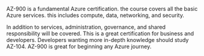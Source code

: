 AZ-900 is a fundamental Azure certification. the course covers all the basic Azure services. this includes compute, data, networking, and security.

In addition to services, administration, governance, and shared responsibility will be covered. This is a great certification for business and developers. Developers wanting more in-depth knowledge should study AZ-104. AZ-900 is great for beginning any Azure journey. 